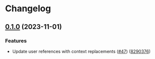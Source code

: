 # Changelog

## [0.1.0](https://github.com/launchdarkly/gha-flags/compare/v0.0.1...v0.1.0) (2023-11-01)


### Features

* Update user references with context replacements ([#47](https://github.com/launchdarkly/gha-flags/issues/47)) ([8290376](https://github.com/launchdarkly/gha-flags/commit/8290376e0d20913a44d9f8fad3985433c47444e6))
